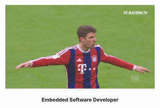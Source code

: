 <p align="center">
  <img src="muller.gif"/>
</p>
<h3 align="center"><b>Embedded Software Developer</b></h3>
